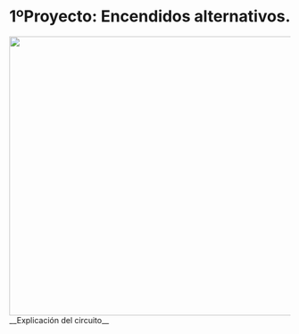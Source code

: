 # 1ºProyecto: Encendidos alternativos. 


<img src= "Imágenes/arduino_led.png" width="600" height="500" />
__Explicación del circuito__



